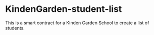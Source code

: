# KindenGarden-student-list

This is a smart contract for a Kinden Garden School to create a list of students. 
